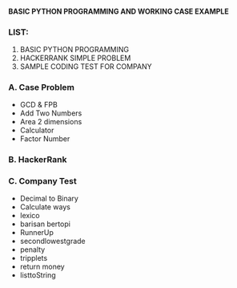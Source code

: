#### BASIC PYTHON PROGRAMMING AND WORKING CASE EXAMPLE
### LIST:
1. BASIC PYTHON PROGRAMMING
2. HACKERRANK SIMPLE PROBLEM
3. SAMPLE CODING TEST FOR COMPANY

### A. Case Problem
  - GCD & FPB
  - Add Two Numbers
  - Area 2 dimensions
  - Calculator
  - Factor Number
### B. HackerRank
### C. Company Test
  - Decimal to Binary
  - Calculate ways
  - lexico
  - barisan bertopi
  - RunnerUp
  - secondlowestgrade
  - penalty
  - tripplets
  - return money
  - listtoString
